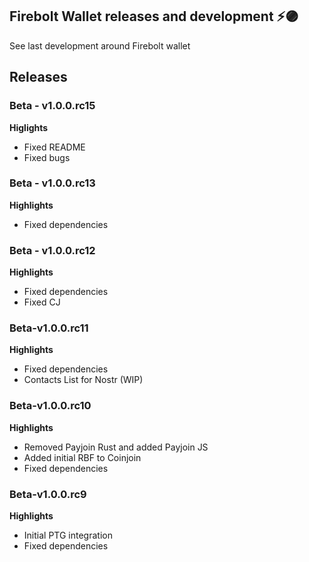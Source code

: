 ## Firebolt Wallet releases and development ⚡🟣

See last development around Firebolt wallet


## Releases

### Beta - v1.0.0.rc15

**Higlights**

- Fixed README
- Fixed bugs


### Beta - v1.0.0.rc13

**Highlights**

- Fixed dependencies
  
### Beta - v1.0.0.rc12

**Highlights**

- Fixed dependencies
- Fixed CJ
  
### Beta-v1.0.0.rc11

**Highlights**

 - Fixed dependencies
 - Contacts List for Nostr (WIP)

### Beta-v1.0.0.rc10

**Highlights**

- Removed Payjoin Rust and added Payjoin JS
- Added initial RBF to Coinjoin
- Fixed dependencies

### Beta-v1.0.0.rc9

**Highlights**

- Initial PTG integration
- Fixed dependencies
